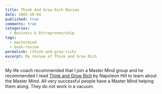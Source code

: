 ```yaml
---
title: Think And Grow Rich Review
date: 2005-10-04
published: true
comments: true
categories:
  - Business & Entrepreneurship
tags:
  - mastermind
  - book-review
permalink: /think-and-grow-rich/
excerpt: My review of Think and Grow Rich
---
```

My life coach recommended that I join a Master Mind group and he recommended I read [Think and Grow Rich](https://amzn.to/3WnMY2F) by Napoleon Hill to learn about the Master Mind.  All very successful people have a Master Mind helping them along.  They do not work in a vacuum.